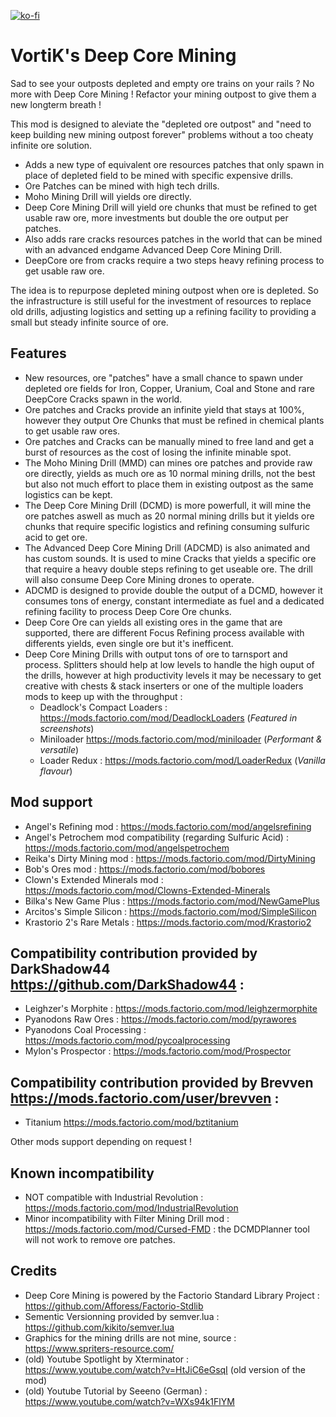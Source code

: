 [![ko-fi](https://www.ko-fi.com/img/githubbutton_sm.svg)](https://ko-fi.com/T6T427A37)

# VortiK's Deep Core Mining

Sad to see your outposts depleted and empty ore trains on your rails ? No more with Deep Core Mining ! Refactor your mining outpost to give them a new longterm breath !

This mod is designed to aleviate the "depleted ore outpost" and "need to keep building new mining outpost forever" problems without a too cheaty infinite ore solution.

- Adds a new type of equivalent ore resources patches that only spawn in place of depleted field to be mined with specific expensive drills.
- Ore Patches can be mined with high tech drills.
- Moho Mining Drill will yields ore directly.
- Deep Core Mining Drill will yield ore chunks that must be refined to get usable raw ore, more investments but double the ore output per patches.
- Also adds rare cracks resources patches in the world that can be mined with an advanced endgame Advanced Deep Core Mining Drill.
- DeepCore ore from cracks require a two steps heavy refining process to get usable raw ore.

The idea is to repurpose depleted mining outpost when ore is depleted. So the infrastructure is still useful for the investment of resources to replace old drills, adjusting logistics and setting up a refining facility to providing a small but steady infinite source of ore.

## Features
- New resources, ore "patches" have a small chance to spawn under depleted ore fields for Iron, Copper, Uranium, Coal and Stone and rare DeepCore Cracks spawn in the world.
- Ore patches and Cracks provide an infinite yield that stays at 100%, however they output Ore Chunks that must be refined in chemical plants to get usable raw ores.
- Ore patches and Cracks can be manually mined to free land and get a burst of resources as the cost of losing the infinite minable spot.
- The Moho Mining Drill (MMD) can mines ore patches and provide raw ore directly, yields as much ore as 10 normal mining drills, not the best but also not much effort to place them in existing outpost as the same logistics can be kept.
- The Deep Core Mining Drill (DCMD) is more powerfull, it will mine the ore patches aswell as much as 20 normal mining drills but it yields ore chunks that require specific logistics and refining consuming sulfuric acid to get ore.
- The Advanced Deep Core Mining Drill (ADCMD) is also animated and has custom sounds. It is used to mine Cracks that yields a specific ore that require a heavy double steps refining to get useable ore. The drill will also consume Deep Core Mining drones to operate.
- ADCMD is designed to provide double the output of a DCMD, however it consumes tons of energy, constant intermediate as fuel and a dedicated refining facility to process Deep Core Ore chunks.
- Deep Core Ore can yields all existing ores in the game that are supported, there are different Focus Refining process available with differents yields, even single ore but it's inefficent.
- Deep Core Mining Drills with output tons of ore to tarnsport and process. Splitters should help at low levels to handle the high ouput of the drills, however at high productivity levels it may be necessary to get creative with chests & stack inserters or one of the multiple loaders mods to keep up with the throughput : 
  - Deadlock's Compact Loaders : https://mods.factorio.com/mod/DeadlockLoaders (*Featured in screenshots*)
  - Miniloader https://mods.factorio.com/mod/miniloader (*Performant & versatile*)
  - Loader Redux : https://mods.factorio.com/mod/LoaderRedux (*Vanilla flavour*)

## Mod support
- Angel's Refining mod : https://mods.factorio.com/mod/angelsrefining
- Angel's Petrochem mod compatibility (regarding Sulfuric Acid) : https://mods.factorio.com/mod/angelspetrochem
- Reika's Dirty Mining mod : https://mods.factorio.com/mod/DirtyMining
- Bob's Ores mod : https://mods.factorio.com/mod/bobores
- Clown's Extended Minerals mod : https://mods.factorio.com/mod/Clowns-Extended-Minerals
- Bilka's New Game Plus : https://mods.factorio.com/mod/NewGamePlus
- Arcitos's Simple Silicon : https://mods.factorio.com/mod/SimpleSilicon
- Krastorio 2's Rare Metals : https://mods.factorio.com/mod/Krastorio2

## Compatibility contribution provided by DarkShadow44 https://github.com/DarkShadow44 : 
- Leighzer's Morphite : https://mods.factorio.com/mod/leighzermorphite
- Pyanodons Raw Ores : https://mods.factorio.com/mod/pyrawores
- Pyanodons Coal Processing : https://mods.factorio.com/mod/pycoalprocessing
- Mylon's Prospector : https://mods.factorio.com/mod/Prospector

## Compatibility contribution provided by Brevven https://mods.factorio.com/user/brevven : 
- Titanium https://mods.factorio.com/mod/bztitanium

Other mods support depending on request !

## Known incompatibility
- NOT compatible with Industrial Revolution : https://mods.factorio.com/mod/IndustrialRevolution
- Minor incompatibility with Filter Mining Drill mod : https://mods.factorio.com/mod/Cursed-FMD : the DCMDPlanner tool will not work to remove ore patches.

## Credits
- Deep Core Mining is powered by the Factorio Standard Library Project : https://github.com/Afforess/Factorio-Stdlib
- Sementic Versionning provided by semver.lua : https://github.com/kikito/semver.lua
- Graphics for the mining drills are not mine, source : https://www.spriters-resource.com/
- (old) Youtube Spotlight by Xterminator : https://www.youtube.com/watch?v=HtJiC6eGsqI (old version of the mod)
- (old) Youtube Tutorial by Seeeno (German) : https://www.youtube.com/watch?v=WXs94k1FlYM
